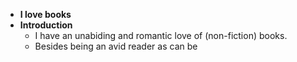 - **I love books**
- **Introduction**
	- I have an unabiding and romantic love of (non-fiction) books.
	- Besides being an avid reader as can be